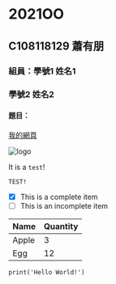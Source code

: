 # 2021OO

## C108118129 蕭有朋

###  組員：學號1 姓名1
###       學號2 姓名2

#### 題目：

[我的網頁](https://www.nkust.edu.tw/p/405-1000-5181,c2113.php)

![logo](https://www.nkust.edu.tw/var/file/0/1000/img/513/182513897.png "第一科大")

It is a `test`!

    TEST!

- [x] This is a complete item
- [ ] This is an incomplete item

|Name |Quantity|
|-----|--------|
|Apple|3       |
|Egg  |12      |

```
print('Hello World!')
```
